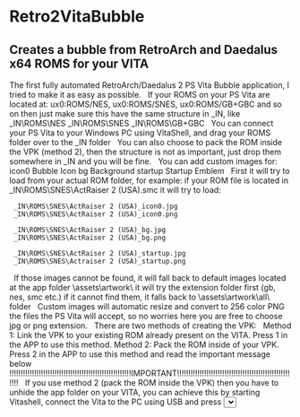 # Retro2VitaBubble
Creates a bubble from RetroArch and Daedalus x64 ROMS for your VITA
---
The first fully automated RetroArch/Daedalus 2 PS Vita Bubble application, I tried to make it as easy as possible.
 
If your ROMS on your PS Vita are located at: ux0:ROMS/NES, ux0:ROMS/SNES, ux0:ROMS/GB+GBC and so on then just make sure
this have the same structure in _IN,  like  \_IN\ROMS\NES \_IN\ROMS\SNES \_IN\ROMS\GB+GBC
 
You can connect your PS Vita to your Windows PC using VitaShell, and drag your ROMS folder over to the _IN folder
 
You can also choose to pack the ROM inside the VPK (method 2), then the structure is not as important, just drop them
somewhere in _IN and you will be fine.
 
You can add custom images for:
 
icon0 Bubble Icon
bg Background
startup Startup Emblem
 
First it will try to load from your actual ROM folder, for example: if your ROM file is located in 
_IN\ROMS\SNES\ActRaiser 2 (USA).smc it will try to load:

     _IN\ROMS\SNES\ActRaiser 2 (USA)_icon0.jpg
     _IN\ROMS\SNES\ActRaiser 2 (USA)_icon0.png

     _IN\ROMS\SNES\ActRaiser 2 (USA)_bg.jpg
     _IN\ROMS\SNES\ActRaiser 2 (USA)_bg.png

     _IN\ROMS\SNES\ActRaiser 2 (USA)_startup.jpg
     _IN\ROMS\SNES\Actraiser 2 (USA)_startup.png
 
If those images cannot be found, it will fall back to default images located at the app folder \assets\artwork\ it will
try the extension folder first (gb, nes, smc etc.) if it cannot find them, it falls back to \assets\artwork\all\ folder
 
Custom images will automatic resize and convert to 256 color PNG the files the PS Vita will accept, so no worries here
you are free to choose jpg or png extension.
 
There are two methods of creating the VPK:
 
Method 1: Link the VPK to your existing ROM already present on the VITA. Press 1 in the APP to use this method.
Method 2: Pack the ROM inside of your VPK. Press 2 in the APP to use this method and read the important message below
 
!!!!!!!!!!!!!!!!!!!!!!!!!!!!!!!!!!!!!!!!!!!!!!!!!!!!!!IMPORTANT!!!!!!!!!!!!!!!!!!!!!!!!!!!!!!!!!!!!!!!!!!!!!!!!!!!!!!
 
If you use method 2 (pack the ROM inside the VPK) then you have to unhide the app folder on your VITA, you can achieve
this by starting Vitashell, connect the Vita to the PC using USB and press <select> on the VITA, now press WIN+R at the
same time on your keyboard and type cmd, if the SD2Vita connected to E: for example, you type in the black window
 
attrib -S -H E:\app
 
and that's really it, now RetroArch can see the app folder and make it possible to play directly from the packed ROMS
 
 
!!!!!!!!!!!!!!!!!!!!!!!!!!!!!!!!!!!!!!!!!!!!!!!!!!!!!END IMPORTANT!!!!!!!!!!!!!!!!!!!!!!!!!!!!!!!!!!!!!!!!!!!!!!!!!!!!
 
How to assign another core to an filetype: edit settings.ini and change settings as you like, it's flexible to even add
more systems which are supported by RetroArch if you like, after adding extension to settings.ini it will automatically
scan the _IN folder for the new filetype.
 
This program is created with Microsoft Visual Studio 2019 C++, you might or might not need some additional runtime libs
https://aka.ms/vs/16/release/vc_redist.x64.exe https://aka.ms/vs/16/release/vc_redist.x86.exe
 
For now it's Windows platform only but it should not be to hard to port it to a MAC/Linux version as well, if you have
done it yourself, I am willing to include it in the project and give you credits for it, I myself have no intentions of
creating it, I spend enough time on this project already.
 
Any questions? Email me at jordy-at-polfliet[d-o-t]net (bot protection) I might or might not respond fully, it depends
on the question and how many time I have at the moment.
